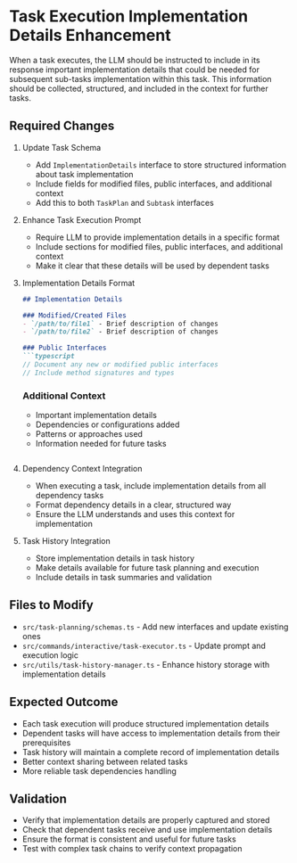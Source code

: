 # Task Execution Implementation Details Enhancement

When a task executes, the LLM should be instructed to include in its response important implementation details that could be needed for subsequent sub-tasks implementation within this task. This information should be collected, structured, and included in the context for further tasks.

## Required Changes

1. Update Task Schema
   - Add `ImplementationDetails` interface to store structured information about task implementation
   - Include fields for modified files, public interfaces, and additional context
   - Add this to both `TaskPlan` and `Subtask` interfaces

2. Enhance Task Execution Prompt
   - Require LLM to provide implementation details in a specific format
   - Include sections for modified files, public interfaces, and additional context
   - Make it clear that these details will be used by dependent tasks

3. Implementation Details Format
   ```markdown
   ## Implementation Details

   ### Modified/Created Files
   - `/path/to/file1` - Brief description of changes
   - `/path/to/file2` - Brief description of changes

   ### Public Interfaces
   ```typescript
   // Document any new or modified public interfaces
   // Include method signatures and types
   ```

   ### Additional Context
   - Important implementation details
   - Dependencies or configurations added
   - Patterns or approaches used
   - Information needed for future tasks
   ```

4. Dependency Context Integration
   - When executing a task, include implementation details from all dependency tasks
   - Format dependency details in a clear, structured way
   - Ensure the LLM understands and uses this context for implementation

5. Task History Integration
   - Store implementation details in task history
   - Make details available for future task planning and execution
   - Include details in task summaries and validation

## Files to Modify
- `src/task-planning/schemas.ts` - Add new interfaces and update existing ones
- `src/commands/interactive/task-executor.ts` - Update prompt and execution logic
- `src/utils/task-history-manager.ts` - Enhance history storage with implementation details

## Expected Outcome
- Each task execution will produce structured implementation details
- Dependent tasks will have access to implementation details from their prerequisites
- Task history will maintain a complete record of implementation details
- Better context sharing between related tasks
- More reliable task dependencies handling

## Validation
- Verify that implementation details are properly captured and stored
- Check that dependent tasks receive and use implementation details
- Ensure the format is consistent and useful for future tasks
- Test with complex task chains to verify context propagation
